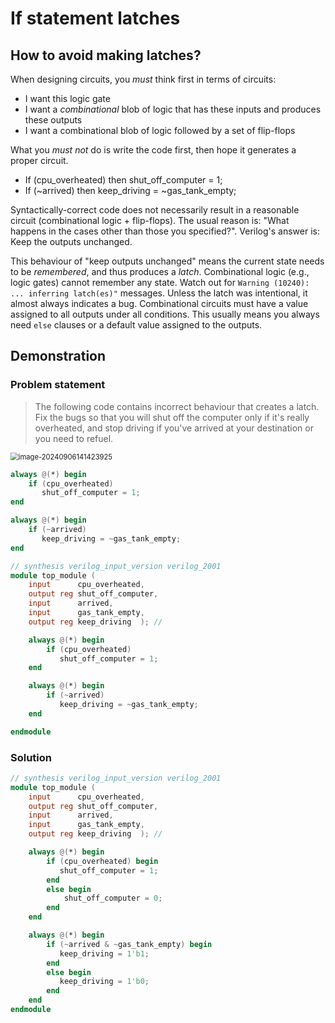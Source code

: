 # If statement latches

## How to avoid making latches?

When designing circuits, you *must* think first in terms of circuits:

- I want this logic gate
- I want a *combinational* blob of logic that has these inputs and produces these outputs
- I want a combinational blob of logic followed by a set of flip-flops

What you *must not* do is write the code first, then hope it generates a proper circuit.

- If (cpu_overheated) then shut_off_computer = 1;
- If (~arrived) then keep_driving = ~gas_tank_empty;

Syntactically-correct code does not necessarily result in a reasonable circuit (combinational logic + flip-flops). The usual reason is: "What happens in the cases other than those you specified?". Verilog's answer is: Keep the outputs unchanged.

This behaviour of "keep outputs unchanged" means the current state needs to be *remembered*, and thus produces a *latch*. Combinational logic (e.g., logic gates) cannot remember any state. Watch out for `Warning (10240): ... inferring latch(es)"` messages. Unless the latch was intentional, it almost always indicates a bug. Combinational circuits must have a value assigned to all outputs under all conditions. This usually means you always need `else` clauses or a default value assigned to the outputs.

## Demonstration

### Problem statement

> The following code contains incorrect behaviour that creates a latch. Fix the bugs so that you will shut off the computer only if it's really overheated, and stop driving if you've arrived at your destination or you need to refuel.

<img src="../assets/image-20240906141423925.png" alt="image-20240906141423925" style="zoom:80%;display:block;margin:0 auto;" />

```verilog
always @(*) begin
    if (cpu_overheated)
       shut_off_computer = 1;
end

always @(*) begin
    if (~arrived)
       keep_driving = ~gas_tank_empty;
end
```

```verilog
// synthesis verilog_input_version verilog_2001
module top_module (
    input      cpu_overheated,
    output reg shut_off_computer,
    input      arrived,
    input      gas_tank_empty,
    output reg keep_driving  ); //

    always @(*) begin
        if (cpu_overheated)
           shut_off_computer = 1;
    end

    always @(*) begin
        if (~arrived)
           keep_driving = ~gas_tank_empty;
    end

endmodule
```

### Solution

```verilog
// synthesis verilog_input_version verilog_2001
module top_module (
    input      cpu_overheated,
    output reg shut_off_computer,
    input      arrived,
    input      gas_tank_empty,
    output reg keep_driving  ); //

    always @(*) begin
        if (cpu_overheated) begin
           shut_off_computer = 1;
        end
        else begin
            shut_off_computer = 0;
        end
    end

    always @(*) begin
        if (~arrived & ~gas_tank_empty) begin
           keep_driving = 1'b1;
        end
        else begin
           keep_driving = 1'b0;
        end
    end
endmodule
```

